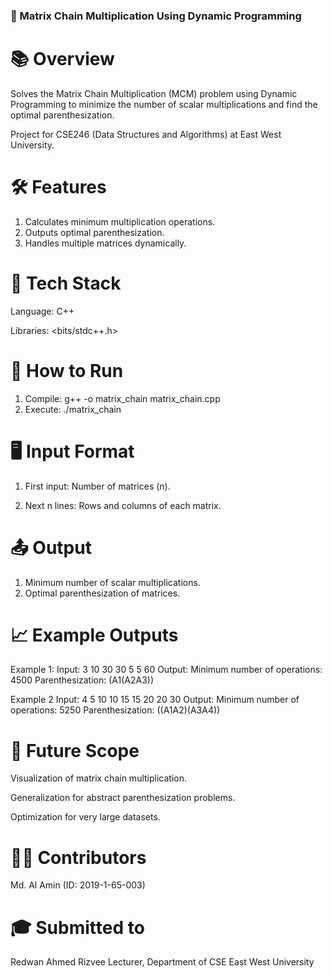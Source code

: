 ### 🔗 Matrix Chain Multiplication Using Dynamic Programming
# 📚 Overview
Solves the Matrix Chain Multiplication (MCM) problem using Dynamic Programming to minimize the number of scalar multiplications and find the optimal parenthesization.

Project for CSE246 (Data Structures and Algorithms) at East West University.

# 🛠️ Features
1. Calculates minimum multiplication operations.
2. Outputs optimal parenthesization.
3. Handles multiple matrices dynamically.

# 📑 Tech Stack
Language: C++

Libraries: <bits/stdc++.h>


# 🚀 How to Run
1. Compile: g++ -o matrix_chain matrix_chain.cpp
2. Execute: ./matrix_chain


# 🖥️ Input Format
1. First input: Number of matrices (n).

2. Next n lines: Rows and columns of each matrix.

# 📤 Output
1. Minimum number of scalar multiplications.
2. Optimal parenthesization of matrices.

# 📈 Example Outputs
Example 1:
Input:
3
10 30
30 5
5 60
Output:
Minimum number of operations: 4500
Parenthesization: (A1(A2A3))

Example 2
Input:
4
5 10
10 15
15 20
20 30
Output:
Minimum number of operations: 5250
Parenthesization: ((A1A2)(A3A4))


# 🌟 Future Scope
Visualization of matrix chain multiplication.

Generalization for abstract parenthesization problems.

Optimization for very large datasets.

# 🧑‍💻 Contributors
Md. Al Amin (ID: 2019-1-65-003)

# 🎓 Submitted to
Redwan Ahmed Rizvee
Lecturer, Department of CSE
East West University
